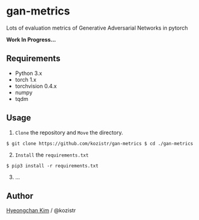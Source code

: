 # gan-metrics
Lots of evaluation metrics of Generative Adversarial Networks in pytorch

**Work In Progress...**

## Requirements

* Python 3.x
* torch 1.x
* torchvision 0.4.x
* numpy
* tqdm

## Usage

1. `Clone` the repository and `Move` the directory.

`
$ git clone https://github.com/kozistr/gan-metrics
$ cd ./gan-metrics
`

2. `Install` the `requirements.txt` 

`$ pip3 install -r requirements.txt`

3. ...

## Author

[Hyeongchan Kim](http://kozistr.tech) / @kozistr
